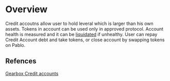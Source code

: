 # Overview

Credit accoutns allow user to hold leveral which is larger than his own assets. 
Tokens in account can be used only in approved protocol.
Account health is measured and it can be [liquidated](..//liquidations/README.md) if unhealthy.
User can repay Credit Account debt and take tokens, or close account by swapping tokens on Pablo.


## Refences

[Gearbox Credit accounts](https://static.gearbox.fi/docs/Gearbox.pdf)